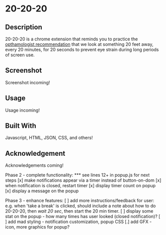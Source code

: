 # 20-20-20


## Description

20-20-20 is a chrome extension that reminds you to practice the [opthamologist recommendation](https://advancedeyecaremd.net/20-20-20-tipstopreventeyestrain/) that we look at something 20 feet away, every 20 minutes, for 20 seconds to prevent eye strain during long periods of screen use. 


## Screenshot    

Screenshot incoming!
<!-- ![Screenshot](doeyScreenshot.png) todo -->


## Usage

Usage incoming!
<!-- * todo  --> 

## Built With

Javascript, HTML, JSON, CSS, and others! 
<!-- todo -->


## Acknowledgement 

Acknowledgements coming!
<!-- todo -->



Phase 2 - complete functionality:
  *** see lines 12+ in popup.js for next steps
[x] make notifications appear via a timer instead of button-on-dom
[x] when notification is closed, restart timer
[x] display timer count on popup
[x] display a message on the popup


Phase 3 - enhance features:
[ ] add more instructions/feedback for user: e.g. when 'take a break' is clicked, should include a note about how to do 20-20-20, then *wait 20 sec*, then start the 20 min timer. 
[ ] display some stat on the popup - how many times has user looked (closed notification)?
[ ] add mad styling - notification customization, popup CSS
[.] add GFX - icon, more graphics for popup?
